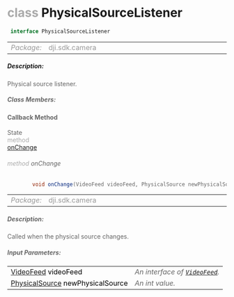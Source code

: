 <div class="article"><h1 ><font color="#AAA">class </font>PhysicalSourceListener</h1></div>

~~~java
 interface PhysicalSourceListener 
~~~

<html><table class="table-supportedby"><tr valign="top"><td width=15%><font color="#999"><i>Package:</i></td><td width=85%><font color="#999">dji.sdk.camera</td></tr></table></html>



##### Description:



<font color="#666">Physical source listener.



##### Class Members:



#### Callback Method

<div class="api-row" id="djivideofeeder_physicalsourcelistener_onchange"><div class="api-col left">State</div><div class="api-col middle" style="color:#AAA">method</div><div class="api-col right"><a class="trigger" href="#djivideofeeder_physicalsourcelistener_onchange_inline">onChange</a></div></div><div class="inline-doc" id="djivideofeeder_physicalsourcelistener_onchange_inline"

><div class="article"><h6 ><font color="#AAA">method </font>onChange</h6></div>

~~~java
        void onChange(VideoFeed videoFeed, PhysicalSource newPhysicalSource)
~~~

<html><table class="table-supportedby"><tr valign="top"><td width=15%><font color="#999"><i>Package:</i></td><td width=85%><font color="#999">dji.sdk.camera</td></tr></table></html>



##### Description:



<font color="#666">Called when the physical source changes.



##### Input Parameters:

<html><table class="table-inline-parameters"><tr valign="top"><td><font color="#70BF41"><a href="/BaseClasses/DJIVideoFeeder_DJIVideoFeed.html#djivideofeeder_djivideofeed">VideoFeed</a> <font color="#000">videoFeed</td><td><font color="#666"><i>An interface of <code><a href="/BaseClasses/DJIVideoFeeder_DJIVideoFeed.html#djivideofeeder_djivideofeed">VideoFeed</a></code>.</i></td></tr><tr valign="top"><td><font color="#70BF41"><a href="/BaseClasses/DJIVideoFeeder_DJIVideoFeed.html#djivideofeeder_djivideofeed_djivideofeedphysicalsource">PhysicalSource</a> <font color="#000">newPhysicalSource</td><td><font color="#666"><i>An int value.</i></td></tr></table></html></div>


